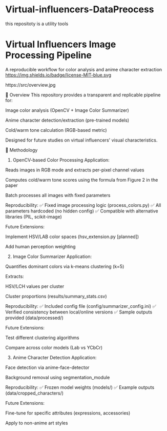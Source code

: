 # Virtual-influencers-DataPreocess
this repositoty is a utility tools
# Virtual Influencers Image Processing Pipeline
A reproducible workflow for color analysis and anime character extraction
https://img.shields.io/badge/license-MIT-blue.svg

https://src/overview.jpg

📌 Overview
This repository provides a transparent and replicable pipeline for:

Image color analysis (OpenCV + Image Color Summarizer)

Anime character detection/extraction (pre-trained models)

Cold/warm tone calculation (RGB-based metric)

Designed for future studies on virtual influencers' visual characteristics.

🔧 Methodology
1. OpenCV-based Color Processing
Application:

Reads images in RGB mode and extracts per-pixel channel values

Computes cold/warm tone scores using the formula from Figure 2 in the paper

Batch processes all images with fixed parameters

Reproducibility:
✅ Fixed image processing logic (process_colors.py)
✅ All parameters hardcoded (no hidden config)
✅ Compatible with alternative libraries (PIL, scikit-image)

Future Extensions:

Implement HSV/LAB color spaces (hsv_extension.py [planned])

Add human perception weighting

2. Image Color Summarizer
Application:

Quantifies dominant colors via k-means clustering (k=5)

Extracts:

HSV/LCH values per cluster

Cluster proportions (results/summary_stats.csv)

Reproducibility:
✅ Included config file (config/summarizer_config.ini)
✅ Verified consistency between local/online versions
✅ Sample outputs provided (data/processed/)

Future Extensions:

Test different clustering algorithms

Compare across color models (Lab vs YCbCr)

3. Anime Character Detection
Application:

Face detection via anime-face-detector

Background removal using segmentation_module

Reproducibility:
✅ Frozen model weights (models/)
✅ Example outputs (data/cropped_characters/)

Future Extensions:

Fine-tune for specific attributes (expressions, accessories)

Apply to non-anime art styles
